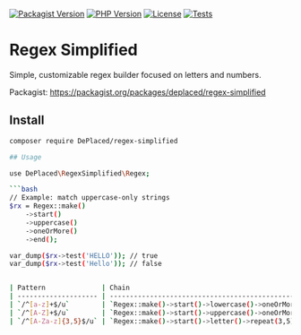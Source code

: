 [![Packagist Version](https://img.shields.io/packagist/v/deplaced/regex-simplified/dev-main?label=version)](https://packagist.org/packages/deplaced/regex-simplified)
[![PHP Version](https://img.shields.io/packagist/php-v/deplaced/regex-simplified?color=blue)](https://packagist.org/packages/deplaced/regex-simplified)
[![License](https://img.shields.io/github/license/DePlaced/regex-simplified.svg?color=orange)](LICENSE)
[![Tests](https://github.com/DePlaced/regex-simplified/actions/workflows/tests.yml/badge.svg)](https://github.com/DePlaced/regex-simplified/actions)

# Regex Simplified
Simple, customizable regex builder focused on letters and numbers. 

Packagist: https://packagist.org/packages/deplaced/regex-simplified

## Install
```bash
composer require DePlaced/regex-simplified

## Usage

use DePlaced\RegexSimplified\Regex;

```bash
// Example: match uppercase-only strings
$rx = Regex::make()
    ->start()
    ->uppercase()
    ->oneOrMore()
    ->end();

var_dump($rx->test('HELLO')); // true
var_dump($rx->test('Hello')); // false


| Pattern              | Chain                                                     | Matches        | Non-matches     |
| -------------------- | --------------------------------------------------------- | -------------- | --------------- |
| `/^[a-z]+$/u`        | `Regex::make()->start()->lowercase()->oneOrMore()->end()` | `abc`, `hello` | `Hello`, `123`  |
| `/^[A-Z]+$/u`        | `Regex::make()->start()->uppercase()->oneOrMore()->end()` | `ABC`, `HELLO` | `Hello`, `abc`  |
| `/^[A-Za-z]{3,5}$/u` | `Regex::make()->start()->letter()->repeat(3,5)->end()`    | `abc`, `Hello` | `he`, `toolong` |
